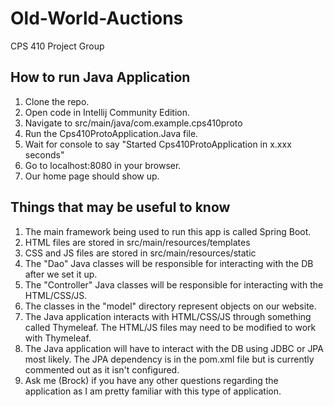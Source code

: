 # Old-World-Auctions
CPS 410 Project Group

## How to run Java Application
1. Clone the repo.
2. Open code in Intellij Community Edition.
3. Navigate to src/main/java/com.example.cps410proto
4. Run the Cps410ProtoApplication.Java file.
5. Wait for console to say "Started Cps410ProtoApplication in x.xxx seconds"
6. Go to localhost:8080 in your browser.
7. Our home page should show up.

## Things that may be useful to know
1. The main framework being used to run this app is called Spring Boot.
2. HTML files are stored in src/main/resources/templates
2. CSS and JS files are stored in src/main/resources/static
3. The "Dao" Java classes will be responsible for interacting with the DB after we set it up.
4. The "Controller" Java classes will be responsible for interacting with the HTML/CSS/JS.
5. The classes in the "model" directory represent objects on our website.
6. The Java application interacts with HTML/CSS/JS through something called Thymeleaf. The HTML/JS files may need to be modified to work with Thymeleaf.
7. The Java application will have to interact with the DB using JDBC or JPA most likely. The JPA dependency is in the pom.xml file but is currently commented out as it isn't configured.
8. Ask me (Brock) if you have any other questions regarding the application as I am pretty familiar with this type of application.
